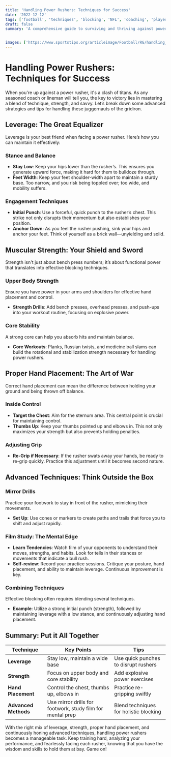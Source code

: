 ```yaml
---
title: 'Handling Power Rushers: Techniques for Success'
date: '2022-12-12'
tags: ['football', 'techniques', 'blocking', 'NFL', 'coaching', 'player development', 'offensive line', 'power rushers', 'training']
draft: false
summary: 'A comprehensive guide to surviving and thriving against power rushers, laden with tips and tricks from both player knowledge and coaching wisdom.'


images: ['https://www.sportstips.org/articleimage/Football/RG/handling_power_rushers_techniques_for_success.webp']
---
```


# Handling Power Rushers: Techniques for Success

When you're up against a power rusher, it's a clash of titans. As any seasoned coach or lineman will tell you, the key to victory lies in mastering a blend of technique, strength, and savvy. Let’s break down some advanced strategies and tips for handling these juggernauts of the gridiron.

## Leverage: The Great Equalizer

Leverage is your best friend when facing a power rusher. Here’s how you can maintain it effectively:

### **Stance and Balance**

- **Stay Low**: Keep your hips lower than the rusher’s. This ensures you generate upward force, making it hard for them to bulldoze through.
- **Feet Width**: Keep your feet shoulder-width apart to maintain a sturdy base. Too narrow, and you risk being toppled over; too wide, and mobility suffers.

### **Engagement Techniques**

- **Initial Punch**: Use a forceful, quick punch to the rusher’s chest. This strike not only disrupts their momentum but also establishes your position.
- **Anchor Down**: As you feel the rusher pushing, sink your hips and anchor your feet. Think of yourself as a brick wall—unyielding and solid.

## Muscular Strength: Your Shield and Sword

Strength isn't just about bench press numbers; it’s about functional power that translates into effective blocking techniques.

### **Upper Body Strength**

Ensure you have power in your arms and shoulders for effective hand placement and control.
- **Strength Drills**: Add bench presses, overhead presses, and push-ups into your workout routine, focusing on explosive power.

### **Core Stability**

A strong core can help you absorb hits and maintain balance.
- **Core Workouts**: Planks, Russian twists, and medicine ball slams can build the rotational and stabilization strength necessary for handling power rushers.

## Proper Hand Placement: The Art of War

Correct hand placement can mean the difference between holding your ground and being thrown off balance.

### **Inside Control**

- **Target the Chest**: Aim for the sternum area. This central point is crucial for maintaining control.
- **Thumbs Up**: Keep your thumbs pointed up and elbows in. This not only maximizes your strength but also prevents holding penalties.

### **Adjusting Grip**

- **Re-Grip if Necessary**: If the rusher swats away your hands, be ready to re-grip quickly. Practice this adjustment until it becomes second nature.

## Advanced Techniques: Think Outside the Box

### **Mirror Drills**

Practice your footwork to stay in front of the rusher, mimicking their movements.
- **Set Up**: Use cones or markers to create paths and trails that force you to shift and adjust rapidly.

### **Film Study: The Mental Edge**

- **Learn Tendencies**: Watch film of your opponents to understand their moves, strengths, and habits. Look for tells in their stances or movements that indicate a bull rush.
- **Self-review**: Record your practice sessions. Critique your posture, hand placement, and ability to maintain leverage. Continuous improvement is key.

### **Combining Techniques**

Effective blocking often requires blending several techniques.
- **Example**: Utilize a strong initial punch (strength), followed by maintaining leverage with a low stance, and continuously adjusting hand placement.

## Summary: Put it All Together

| Technique       | Key Points                                                       | Tips                                        |
| --------------- | ---------------------------------------------------------------- | ------------------------------------------- |
| **Leverage**    | Stay low, maintain a wide base                                  | Use quick punches to disrupt rushers        |
| **Strength**    | Focus on upper body and core stability                          | Add explosive power exercises               |
| **Hand Placement** | Control the chest, thumbs up, elbows in                       | Practice re-gripping swiftly                |
| **Advanced Methods** | Use mirror drills for footwork, study film for mental prep | Blend techniques for holistic blocking      |

With the right mix of leverage, strength, proper hand placement, and continuously honing advanced techniques, handling power rushers becomes a manageable task. Keep training hard, analyzing your performance, and fearlessly facing each rusher, knowing that you have the wisdom and skills to hold them at bay. Game on!
```